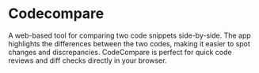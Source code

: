 # Codecompare
A web-based tool for comparing two code snippets side-by-side. 
The app highlights the differences between the two codes, making it easier to spot changes and discrepancies. CodeCompare is perfect for quick code reviews and diff checks directly in your browser.
